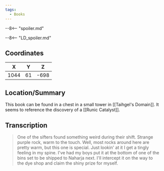 ```yaml
---
tags:
  - Books
---
```


--8<-- "spoiler.md"

--8<-- "LD_spoiler.md"

## Coordinates
| **X** | **Y** | **Z** |
| :---: | :---: | :---: |
| 1044  |  61   | -698  |

## Location/Summary
This book can be found in a chest in a small tower in [[Taihgel's Domain]]. It seems to reference the discovery of a [[Runic Catalyst]].

## Transcription
> One of the sifters found something weird during their shift. Strange purple rock, warm to the touch. Well, most rocks around here are pretty warm, but this one is special. Just lookin' at it I get a tingly feeling in my spine. I've had my boys put it at the bottom of one of the bins set to be shipped to Naharja next. I'll intercept it on the way to the dye shop and claim the shiny prize for myself.

